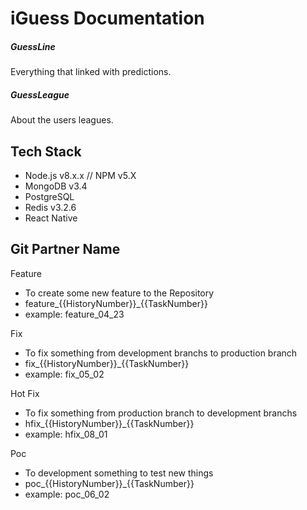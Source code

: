# iGuess Documentation

##### GuessLine 
Everything that linked with predictions.

##### GuessLeague 
About the users leagues.


## Tech Stack
* Node.js v8.x.x // NPM v5.X
* MongoDB v3.4
* PostgreSQL 
* Redis v3.2.6
* React Native

## Git Partner Name
Feature
* To create some new feature to the Repository
* feature_{{HistoryNumber}}_{{TaskNumber}}
* example: feature_04_23

Fix
* To fix something from development branchs to production branch
* fix_{{HistoryNumber}}_{{TaskNumber}}
* example: fix_05_02

Hot Fix
* To fix something from production branch to development branchs
* hfix_{{HistoryNumber}}_{{TaskNumber}}
* example: hfix_08_01

Poc
* To development something to test new things
* poc_{{HistoryNumber}}_{{TaskNumber}}
* example: poc_06_02
